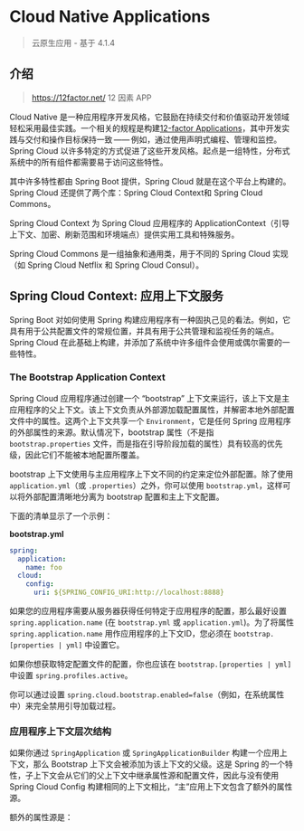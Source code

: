 # Cloud Native Applications

> 云原生应用 - 基于 4.1.4



## 介绍

> https://12factor.net/ 12 因素 APP

Cloud Native 是一种应用程序开发风格，它鼓励在持续交付和价值驱动开发领域轻松采用最佳实践。一个相关的规程是构建[12-factor Applications](https://12factor.net/)，其中开发实践与交付和操作目标保持一致 —— 例如，通过使用声明式编程、管理和监控。Spring Cloud 以许多特定的方式促进了这些开发风格。起点是一组特性，分布式系统中的所有组件都需要易于访问这些特性。

其中许多特性都由 Spring Boot 提供，Spring Cloud 就是在这个平台上构建的。Spring Cloud 还提供了两个库：Spring Cloud Context和 Spring Cloud Commons。

Spring Cloud Context 为 Spring Cloud 应用程序的 ApplicationContext（引导上下文、加密、刷新范围和环境端点）提供实用工具和特殊服务。

Spring Cloud Commons 是一组抽象和通用类，用于不同的 Spring Cloud 实现（如 Spring Cloud Netflix 和 Spring Cloud Consul）。



## Spring Cloud Context: 应用上下文服务

Spring Boot 对如何使用 Spring 构建应用程序有一种固执己见的看法。例如，它具有用于公共配置文件的常规位置，并具有用于公共管理和监视任务的端点。Spring Cloud 在此基础上构建，并添加了系统中许多组件会使用或偶尔需要的一些特性。



### The Bootstrap Application Context

Spring Cloud 应用程序通过创建一个 “bootstrap” 上下文来运行，该上下文是主应用程序的父上下文。该上下文负责从外部源加载配置属性，并解密本地外部配置文件中的属性。这两个上下文共享一个 `Environment`，它是任何 Spring 应用程序的外部属性的来源。默认情况下，bootstrap 属性（不是指 `bootstrap.properties` 文件，而是指在引导阶段加载的属性）具有较高的优先级，因此它们不能被本地配置所覆盖。

bootstrap 上下文使用与主应用程序上下文不同的约定来定位外部配置。除了使用 `application.yml`（或 `.properties`）之外，你可以使用 `bootstrap.yml`，这样可以将外部配置清晰地分离为 bootstrap 配置和主上下文配置。

下面的清单显示了一个示例：

**bootstrap.yml**

```yaml
spring:
  application:
    name: foo
  cloud:
    config:
      uri: ${SPRING_CONFIG_URI:http://localhost:8888}
```

如果您的应用程序需要从服务器获得任何特定于应用程序的配置，那么最好设置 `spring.application.name` (在  `bootstrap.yml`  或 `application.yml`)。为了将属性 `spring.application.name` 用作应用程序的上下文ID，您必须在 `bootstrap.[properties | yml]` 中设置它。

如果你想获取特定配置文件的配置，你也应该在 `bootstrap.[properties | yml]` 中设置 `spring.profiles.active`。

你可以通过设置 `spring.cloud.bootstrap.enabled=false`（例如，在系统属性中）来完全禁用引导加载过程。



### 应用程序上下文层次结构

如果你通过 `SpringApplication` 或 `SpringApplicationBuilder` 构建一个应用上下文，那么 Bootstrap 上下文会被添加为该上下文的父级。这是 Spring 的一个特性，子上下文会从它们的父上下文中继承属性源和配置文件，因此与没有使用 Spring Cloud Config 构建相同的上下文相比，“主”应用上下文包含了额外的属性源。

额外的属性源是：

















